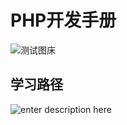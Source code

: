 # PHP开发手册
![测试图床](https://www.weidown.com/uploads/202009/19/200919025925918.png)

## 学习路径
![enter description here](https://gitee.com/shengguyoulan/development-manual/raw/master/debug.png)
